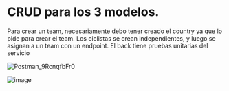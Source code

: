 # CRUD para los 3 modelos. 
Para crear un team, necesariamente debo tener creado el country ya que lo pide para crear el team.
Los ciclistas se crean independientes, y luego se asignan a un team con un endpoint.
El back tiene pruebas unitarias del servicio 


![Postman_9RcnqfbFr0](https://user-images.githubusercontent.com/63215962/204403460-a5d50a31-23d9-45b3-adb9-108b81a3269a.png)





![image](https://user-images.githubusercontent.com/63215962/204403267-319f796c-fa94-4379-9f8f-7d588f665e23.png)
